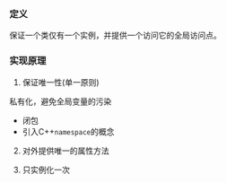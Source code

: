 ### 定义

保证一个类仅有一个实例，并提供一个访问它的全局访问点。

### 实现原理

1. 保证唯一性(单一原则)

私有化，避免全局变量的污染

+ 闭包
+ 引入C++`namespace`的概念

2. 对外提供唯一的属性方法

3. 只实例化一次


